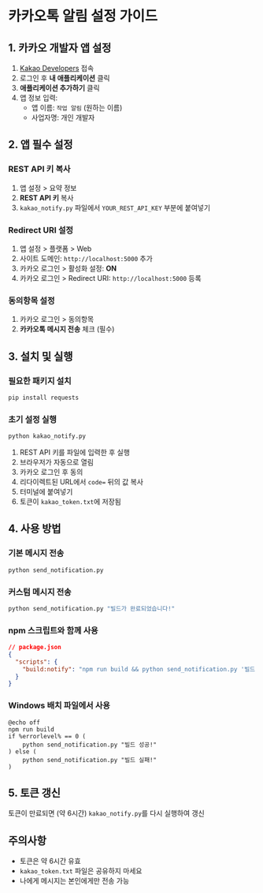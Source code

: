 # 카카오톡 알림 설정 가이드

## 1. 카카오 개발자 앱 설정

1. [Kakao Developers](https://developers.kakao.com) 접속
2. 로그인 후 **내 애플리케이션** 클릭
3. **애플리케이션 추가하기** 클릭
4. 앱 정보 입력:
   - 앱 이름: `작업 알림` (원하는 이름)
   - 사업자명: 개인 개발자

## 2. 앱 필수 설정

### REST API 키 복사
1. 앱 설정 > 요약 정보
2. **REST API 키** 복사
3. `kakao_notify.py` 파일에서 `YOUR_REST_API_KEY` 부분에 붙여넣기

### Redirect URI 설정
1. 앱 설정 > 플랫폼 > Web
2. 사이트 도메인: `http://localhost:5000` 추가
3. 카카오 로그인 > 활성화 설정: **ON**
4. 카카오 로그인 > Redirect URI: `http://localhost:5000` 등록

### 동의항목 설정
1. 카카오 로그인 > 동의항목
2. **카카오톡 메시지 전송** 체크 (필수)

## 3. 설치 및 실행

### 필요한 패키지 설치
```bash
pip install requests
```

### 초기 설정 실행
```bash
python kakao_notify.py
```

1. REST API 키를 파일에 입력한 후 실행
2. 브라우저가 자동으로 열림
3. 카카오 로그인 후 동의
4. 리다이렉트된 URL에서 `code=` 뒤의 값 복사
5. 터미널에 붙여넣기
6. 토큰이 `kakao_token.txt`에 저장됨

## 4. 사용 방법

### 기본 메시지 전송
```bash
python send_notification.py
```

### 커스텀 메시지 전송
```bash
python send_notification.py "빌드가 완료되었습니다!"
```

### npm 스크립트와 함께 사용
```json
// package.json
{
  "scripts": {
    "build:notify": "npm run build && python send_notification.py '빌드 완료!'"
  }
}
```

### Windows 배치 파일에서 사용
```batch
@echo off
npm run build
if %errorlevel% == 0 (
    python send_notification.py "빌드 성공!"
) else (
    python send_notification.py "빌드 실패!"
)
```

## 5. 토큰 갱신

토큰이 만료되면 (약 6시간) `kakao_notify.py`를 다시 실행하여 갱신

## 주의사항

- 토큰은 약 6시간 유효
- `kakao_token.txt` 파일은 공유하지 마세요
- 나에게 메시지는 본인에게만 전송 가능